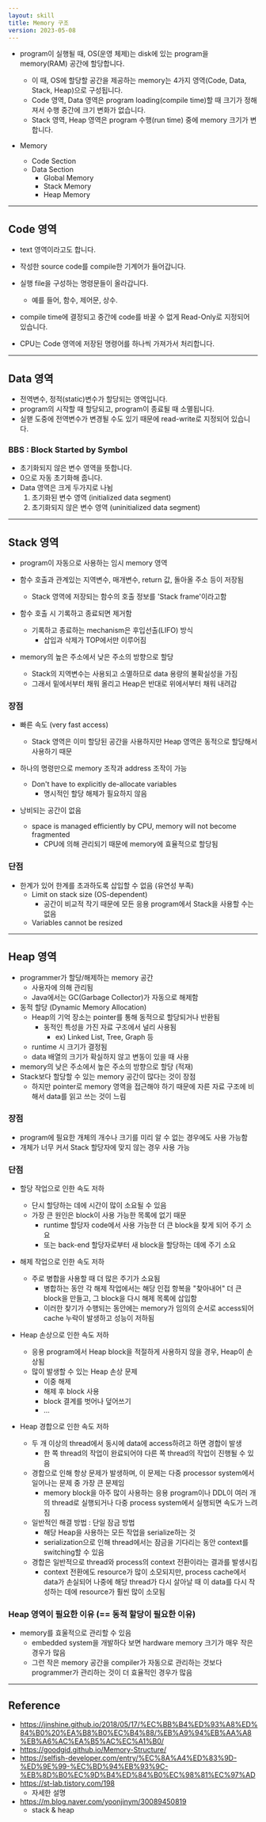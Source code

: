 ```yaml
---
layout: skill
title: Memory 구조
version: 2023-05-08
---
```




- program이 실행될 때, OS(운영 체제)는 disk에 있는 program을 memory(RAM) 공간에 할당합니다.
    - 이 때, OS에 할당할 공간을 제공하는 memory는 4가지 영역(Code, Data, Stack, Heap)으로 구성됩니다.
    - Code 영역, Data 영역은 program loading(compile time)할 때 크기가 정해져서 수행 중간에 크기 변화가 없습니다.
    - Stack 영역, Heap 영역은 program 수행(run time) 중에 memory 크기가 변합니다.

- Memory
    - Code Section
    - Data Section
        - Global Memory
        - Stack Memory
        - Heap Memory


---


## Code 영역

- text 영역이라고도 합니다.

- 작성한 source code를 compile한 기계어가 들어갑니다.

- 실행 file을 구성하는 명령문들이 올라갑니다.
    - 예를 들어, 함수, 제어문, 상수.

- compile time에 결정되고 중간에 code를 바꿀 수 없게 Read-Only로 지정되어 있습니다.
- CPU는 Code 영역에 저장된 명령어를 하나씩 가져가서 처리합니다.


---


## Data 영역

- 전역변수, 정적(static)변수가 할당되는 영역입니다.
- program의 시작할 때 할당되고, program이 종료될 때 소멸됩니다.
- 실핻 도중에 전역변수가 변경될 수도 있기 때문에 read-write로 지정되어 있습니다.


### BBS : Block Started by Symbol

- 초기화되지 않은 변수 영역을 뜻합니다.
- 0으로 자동 초기화해 줍니다.
- Data 영역은 크게 두가지로 나뉨
    1. 초기화된 변수 영역 (initialized data segment)
    2. 초기화되지 않은 변수 영역 (uninitialized data segment)


---


## Stack 영역

- program이 자동으로 사용하는 임시 memory 영역
- 함수 호출과 관계있는 지역변수, 매개변수, return 값, 돌아올 주소 등이 저장됨
    - Stack 영역에 저장되는 함수의 호출 정보를 'Stack frame'이라고함

- 함수 호출 시 기록하고 종료되면 제거함
    - 기록하고 종료하는 mechanism은 후입선출(LIFO) 방식
        - 삽입과 삭제가 TOP에서만 이루어짐

- memory의 높은 주소에서 낮은 주소의 방향으로 할당
    - Stack의 지역변수는 사용되고 소멸하므로 data 용량의 불확실성을 가짐
    - 그래서 밑에서부터 채워 올리고 Heap은 반대로 위에서부터 채워 내려감


### 장점

- 빠른 속도 (very fast access)
    - Stack 영역은 이미 할당된 공간을 사용하지만 Heap 영역은 동적으로 할당해서 사용하기 때문

- 하나의 명령만으로 memory 조작과 address 조작이 가능
    - Don't have to explicitly de-allocate variables
        - 명시적인 할당 해제가 필요하지 않음

- 낭비되는 공간이 없음
    - space is managed efficiently by CPU, memory will not become fragmented
        - CPU에 의해 관리되기 때문에 memory에 효율적으로 할당됨


### 단점

- 한계가 있어 한계를 초과하도록 삽입할 수 없음 (유연성 부족)
    - Limit on stack size (OS-dependent)
        - 공간이 비교적 작기 때문에 모든 응용 program에서 Stack을 사용할 수는 없음
    - Variables cannot be resized


---


## Heap 영역

- programmer가 할당/해제하는 memory 공간
    - 사용자에 의해 관리됨
    - Java에서는 GC(Garbage Collector)가 자동으로 해제함
- 동적 할당 (Dynamic Memory Allocation)
    - Heap의 기억 장소는 pointer를 통해 동적으로 할당되거나 반환됨
        - 동적인 특성을 가진 자료 구조에서 널리 사용됨
            - ex) Linked List, Tree, Graph 등
    - runtime 시 크기가 결정됨
    - data 배열의 크기가 확실하지 않고 변동이 있을 때 사용
- memory의 낮은 주소에서 높은 주소의 방향으로 할당 (적재)
- Stack보다 할당할 수 있는 memory 공간이 많다는 것이 장점
    - 하지만 pointer로 memory 영역을 접근해야 하기 때문에 자른 자료 구조에 비해서 data를 읽고 쓰는 것이 느림


### 장점

- program에 필요한 개체의 개수나 크기를 미리 알 수 없는 경우에도 사용 가능함
- 개체가 너무 커서 Stack 할당자에 맞지 않는 경우 사용 가능


### 단점

- 할당 작업으로 인한 속도 저하
    - 단시 할당하는 데에 시간이 많이 소요될 수 있음
    - 가장 큰 원인은 block이 사용 가능한 목록에 없기 때문
        - runtime 할당자 code에서 사용 가능한 더 큰 block을 찾게 되어 주기 소요
        - 또는 back-end 할당자로부터 새 block을 할당하는 데에 주기 소요

- 해제 작업으로 인한 속도 저하
    - 주로 병합을 사용할 때 더 많은 주기가 소요됨
        - 병합하는 동안 각 해제 작업에서는 해당 인접 항복을 "찾아내어" 더 큰 block을 만들고, 그 block을 다시 해제 목록에 삽입함
        - 이러한 찾기가 수행되는 동안에는 memory가 임의의 순서로 access되어 cache 누락이 발생하고 성능이 저하됨

- Heap 손상으로 인한 속도 저하
    - 응용 program에서 Heap block을 적절하게 사용하지 않을 경우, Heap이 손상됨
    - 많이 발생할 수 있는 Heap 손상 문제
        - 이중 해제
        - 해제 후 block 사용
        - block 결계를 벗어나 덮어쓰기
        - ...

- Heap 경합으로 인한 속도 저하
    - 두 개 이상의 thread에서 동시에 data에 access하려고 하면 경합이 발생
        - 한 쪽 thread의 작업이 완료되어야 다른 쪽 thread의 작업이 진행될 수 있음
    - 경합으로 인해 항상 문제가 발생하며, 이 문제는 다중 processor system에서 일어나는 문제 중 가장 큰 문제임
        - memory block을 아주 많이 사용하는 응용 program이나 DDL이 여러 개의 thread로 실행되거나 다중 process system에서 실행되면 속도가 느려짐
    - 일반적인 해결 방법 : 단일 잠금 방법
        - 해당 Heap을 사용하는 모든 작업을 serialize하는 것
        - serialization으로 인해 thread에서는 잠금을 기다리는 동안 context를 switching할 수 있음
    - 경합은 일반적으로 thread와 process의 context 전환이라는 결과를 발생시킴
        - context 전환에도 resource가 많이 소모되지만, process cache에서 data가 손실되어 나중에 해당 thread가 다시 살아날 때 이 data를 다시 작성하는 데에 resource가 훨씬 많이 소모됨


### Heap 영역이 필요한 이유 (== 동적 할당이 필요한 이유)

- memory를 효울적으로 관리할 수 있음
    - embedded system을 개발하다 보면 hardware memory 크기가 매우 작은 경우가 많음
    - 그런 작은 memory 공간을 compiler가 자동으로 관리하는 것보다 programmer가 관리하는 것이 더 효율적인 경우가 많음


---


## Reference

- https://jinshine.github.io/2018/05/17/%EC%BB%B4%ED%93%A8%ED%84%B0%20%EA%B8%B0%EC%B4%88/%EB%A9%94%EB%AA%A8%EB%A6%AC%EA%B5%AC%EC%A1%B0/
- https://goodgid.github.io/Memory-Structure/
- https://selfish-developer.com/entry/%EC%8A%A4%ED%83%9D-%ED%9E%99-%EC%BD%94%EB%93%9C-%EB%8D%B0%EC%9D%B4%ED%84%B0%EC%98%81%EC%97%AD
- https://st-lab.tistory.com/198
    - 자세한 설명
- https://m.blog.naver.com/yoonjinym/30089450819
    - stack & heap

